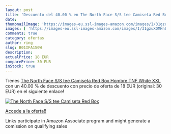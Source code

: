 ```yaml
---
layout: post
title: 'Descuento del 40.00 % en The North Face S/S tee Camiseta Red Box '
date: 
thumbnailImage: 'https://images-eu.ssl-images-amazon.com/images/I/31gzuXOMHnL._SL200_.jpg'
images: [ 'https://images-eu.ssl-images-amazon.com/images/I/31gzuXOMHnL._SL200_.jpg' ]
comments: true
category: ofertas
author: ring
slug: B01IFA1S0W
description:
actualPrice: 18 EUR
comparePrice: 30 EUR
inStock: true
---
```


Tienes [The North Face S/S tee Camiseta Red Box  Hombre  TNF White  XXL](https://www.amazon.es/dp/B01IFA1S0W/?tag=tolees-21) con un 40.00 % de descuento con precio de oferta de 18 EUR (original: 30 EUR) en el siguiente enlace!

[![The North Face S/S tee Camiseta Red Box ](https://images-eu.ssl-images-amazon.com/images/I/31gzuXOMHnL._SL200_.jpg)](https://www.amazon.es/dp/B01IFA1S0W/?tag=tolees-21)

[Accede a la oferta!!](https://www.amazon.es/dp/B01IFA1S0W/?tag=tolees-21)

Links participate in Amazon Associate program and might generate a comission on qualifying sales


